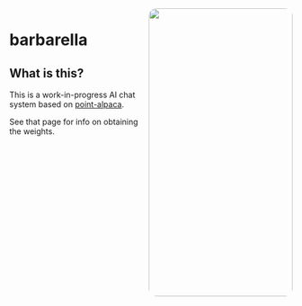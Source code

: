 <img style="float:right; border-radius:1em;" src="https://sam.ucm.dev/pix/barbarella.jpg" height="512" width="256">

# barbarella

## What is this?

This is a work-in-progress AI chat system based on [point-alpaca](https://github.com/pointnetwork/point-alpaca).

See that page for info on obtaining the weights.